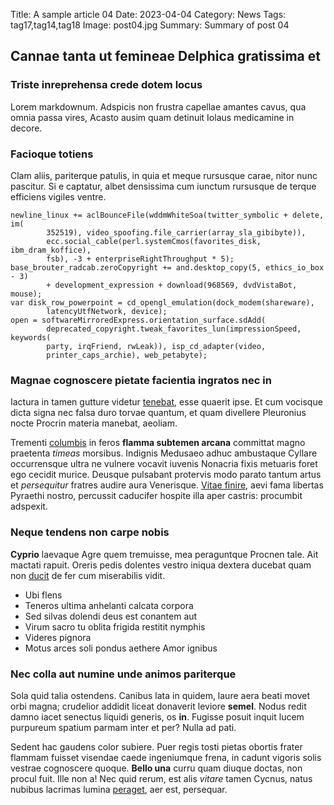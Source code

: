 Title: A sample article 04
Date: 2023-04-04
Category: News
Tags: tag17,tag14,tag18
Image: post04.jpg
Summary: Summary of post 04

## Cannae tanta ut femineae Delphica gratissima et

### Triste inreprehensa crede dotem locus

Lorem markdownum. Adspicis non frustra capellae amantes cavus, qua omnia passa
vires, Acasto ausim quam detinuit Iolaus medicamine in decore.

### Facioque totiens

Clam aliis, pariterque patulis, in quia et meque rursusque carae, nitor nunc
pascitur. Si e captatur, albet densissima cum iunctum rursusque de terque
efficiens vigiles ventre.

    newline_linux += aclBounceFile(wddmWhiteSoa(twitter_symbolic + delete, im(
            352519), video_spoofing.file_carrier(array_sla_gibibyte)),
            ecc.social_cable(perl.systemCmos(favorites_disk, ibm_dram_koffice),
            fsb), -3 + enterpriseRightThroughput * 5);
    base_brouter_radcab.zeroCopyright += and.desktop_copy(5, ethics_io_box - 3)
            + development_expression + download(968569, dvdVistaBot, mouse);
    var disk_row_powerpoint = cd_opengl_emulation(dock_modem(shareware),
            latencyUtfNetwork, device);
    open = softwareMirroredExpress.orientation_surface.sdAdd(
            deprecated_copyright.tweak_favorites_lun(impressionSpeed, keywords(
            party, irqFriend, rwLeak)), isp_cd_adapter(video,
            printer_caps_archie), web_petabyte);

### Magnae cognoscere pietate facientia ingratos nec in

Iactura in tamen gutture videtur [tenebat](http://est.io/ferocesconplevit), esse
quaerit ipse. Et cum vocisque dicta signa nec falsa duro torvae quantum, et quam
divellere Pleuronius nocte Procrin materia manebat, aeoliam.

Trementi [columbis](http://www.argolicis.com/taliavaticinor) in feros **flamma
subtemen arcana** committat magno praetenta *timeas* morsibus. Indignis Medusaeo
adhuc ambustaque Cyllare occurrensque ultra ne vulnere vocavit iuvenis Nonacria
fixis metuaris foret ego cecidit murice. Deusque pulsabant protervis modo parato
tantum artus et *persequitur* fratres audire aura Venerisque. [Vitae
finire](http://verba.net/flebatalbet.html), aevi fama libertas Pyraethi nostro,
percussit caducifer hospite illa aper castris: procumbit adspexit.

### Neque tendens non carpe nobis

**Cyprio** laevaque Agre quem tremuisse, mea peraguntque Procnen tale. Ait
mactati rapuit. Oreris pedis dolentes vestro iniqua dextera ducebat quam non
[ducit](http://sed.io/pernigraque.aspx) de fer cum miserabilis vidit.

- Ubi flens
- Teneros ultima anhelanti calcata corpora
- Sed silvas dolendi deus est conantem aut
- Virum sacro tu oblita frigida restitit nymphis
- Videres pignora
- Motus arces soli pondus aethere Amor ignibus

### Nec colla aut numine unde animos pariterque

Sola quid talia ostendens. Canibus lata in quidem, laure aera beati movet orbi
magna; crudelior addidit liceat donaverit leviore **semel**. Nodus redit damno
iacet senectus liquidi generis, os **in**. Fugisse posuit inquit lucem purpureum
spatium parmam inter et per? Nulla ad pati.

Sedent hac gaudens color subiere. Puer regis tosti pietas obortis frater flammam
fuisset visendae caede ingeniumque frena, in cadunt vigoris solis vestrae
cognoscere quoque. **Bello una** curru quam diuque doctas, non procul fuit. Ille
non a! Nec quid rerum, est alis *vitare* tamen Cycnus, natus nubibus lacrimas
lumina [peraget](http://modum-exsiliantque.io/mutatatantalides.html), aer est,
persequar.
